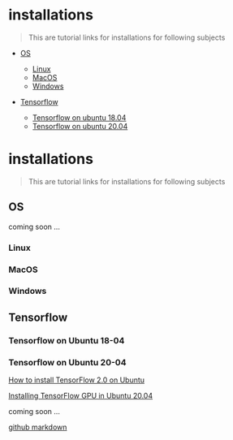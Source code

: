 # installations

> This are tutorial links for installations for following subjects

- [OS](#OS)

  - [Linux](#Linux)
  - [MacOS](#MacOS)
  - [Windows](#Windows)

- [Tensorflow](#Tensorflow)
  - [Tensorflow on ubuntu 18.04](#Tensorflow-on-Ubuntu-18-04)
  - [Tensorflow on ubuntu 20.04](#Tensorflow-on-Ubuntu-20-04)

# installations

> This are tutorial links for installations for following subjects

<!-- toc -->

## OS

coming soon ...

### Linux

### MacOS

### Windows

## Tensorflow

### Tensorflow on Ubuntu 18-04

### Tensorflow on Ubuntu 20-04

[How to install TensorFlow 2.0 on Ubuntu]

[Installing TensorFlow GPU in Ubuntu 20.04]

coming soon ...

[github markdown]

[//]: # "These are reference links used in the body of this note and get stripped out when the markdown processor does its job. There is no need to format nicely because it shouldn't be seen. Thanks SO - http://stackoverflow.com/questions/4823468/store-comments-in-markdown-syntax"
[how to install tensorflow 2.0 on ubuntu]: https://www.pyimagesearch.com/2019/12/09/how-to-install-tensorflow-2-0-on-ubuntu/
[Installing TensorFlow GPU in Ubuntu 20.04]: https://towardsdatascience.com/installing-tensorflow-gpu-in-ubuntu-20-04-4ee3ca4cb75d
[github markdown]: https://guides.github.com/pdfs/markdown-cheatsheet-online.pdf
